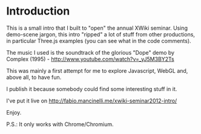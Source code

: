 Introduction
============

This is a small intro that I built to "open" the annual XWiki seminar.
Using demo-scene jargon, this intro "ripped" a lot of stuff from other productions, in particular Three.js examples (you can see what in the code comments).

The music I used is the soundtrack of the glorious "Dope" demo by Complex (1995) - http://www.youtube.com/watch?v=_yJ5M3BY2Ts

This was mainly a first attempt for me to explore Javascript, WebGL and, above all, to have fun.

I publish it because somebody could find some interesting stuff in it.

I've put it live on http://fabio.mancinelli.me/xwiki-seminar2012-intro/

Enjoy.

P.S.: It only works with Chrome/Chromium.
